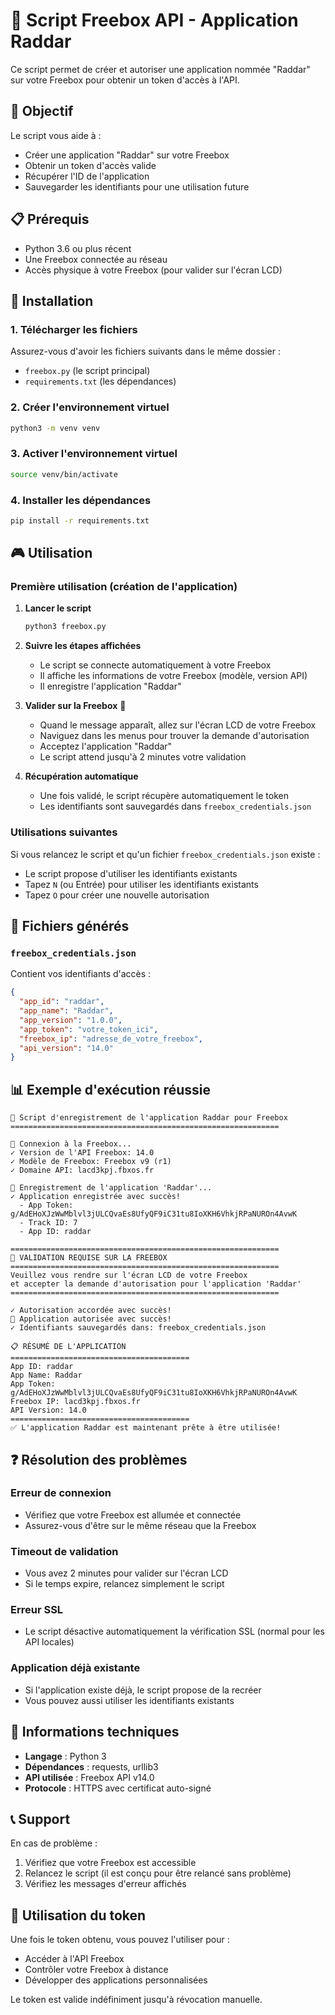 # 📡 Script Freebox API - Application Raddar

Ce script permet de créer et autoriser une application nommée "Raddar" sur votre Freebox pour obtenir un token d'accès à l'API.

## 🎯 Objectif

Le script vous aide à :
- Créer une application "Raddar" sur votre Freebox
- Obtenir un token d'accès valide
- Récupérer l'ID de l'application
- Sauvegarder les identifiants pour une utilisation future

## 📋 Prérequis

- Python 3.6 ou plus récent
- Une Freebox connectée au réseau
- Accès physique à votre Freebox (pour valider sur l'écran LCD)

## 🚀 Installation

### 1. Télécharger les fichiers
Assurez-vous d'avoir les fichiers suivants dans le même dossier :
- `freebox.py` (le script principal)
- `requirements.txt` (les dépendances)

### 2. Créer l'environnement virtuel
```bash
python3 -m venv venv
```

### 3. Activer l'environnement virtuel
```bash
source venv/bin/activate
```

### 4. Installer les dépendances
```bash
pip install -r requirements.txt
```

## 🎮 Utilisation

### Première utilisation (création de l'application)

1. **Lancer le script**
   ```bash
   python3 freebox.py
   ```

2. **Suivre les étapes affichées**
   - Le script se connecte automatiquement à votre Freebox
   - Il affiche les informations de votre Freebox (modèle, version API)
   - Il enregistre l'application "Raddar"

3. **Valider sur la Freebox** 🔔
   - Quand le message apparaît, allez sur l'écran LCD de votre Freebox
   - Naviguez dans les menus pour trouver la demande d'autorisation
   - Acceptez l'application "Raddar"
   - Le script attend jusqu'à 2 minutes votre validation

4. **Récupération automatique**
   - Une fois validé, le script récupère automatiquement le token
   - Les identifiants sont sauvegardés dans `freebox_credentials.json`

### Utilisations suivantes

Si vous relancez le script et qu'un fichier `freebox_credentials.json` existe :
- Le script propose d'utiliser les identifiants existants
- Tapez `N` (ou Entrée) pour utiliser les identifiants existants
- Tapez `O` pour créer une nouvelle autorisation

## 📁 Fichiers générés

### `freebox_credentials.json`
Contient vos identifiants d'accès :
```json
{
  "app_id": "raddar",
  "app_name": "Raddar",
  "app_version": "1.0.0",
  "app_token": "votre_token_ici",
  "freebox_ip": "adresse_de_votre_freebox",
  "api_version": "14.0"
}
```

## 📊 Exemple d'exécution réussie

```
🚀 Script d'enregistrement de l'application Raddar pour Freebox
============================================================

📡 Connexion à la Freebox...
✓ Version de l'API Freebox: 14.0
✓ Modèle de Freebox: Freebox v9 (r1)
✓ Domaine API: lacd3kpj.fbxos.fr

📝 Enregistrement de l'application 'Raddar'...
✓ Application enregistrée avec succès!
  - App Token: g/AdEHoXJzWwMblvl3jULCQvaEs8UfyQF9iC31tu8IoXKH6VhkjRPaNUROn4AvwK
  - Track ID: 7
  - App ID: raddar

============================================================
🔔 VALIDATION REQUISE SUR LA FREEBOX
============================================================
Veuillez vous rendre sur l'écran LCD de votre Freebox
et accepter la demande d'autorisation pour l'application 'Raddar'
============================================================

✓ Autorisation accordée avec succès!
🎉 Application autorisée avec succès!
✓ Identifiants sauvegardés dans: freebox_credentials.json

📋 RÉSUMÉ DE L'APPLICATION
========================================
App ID: raddar
App Name: Raddar
App Token: g/AdEHoXJzWwMblvl3jULCQvaEs8UfyQF9iC31tu8IoXKH6VhkjRPaNUROn4AvwK
Freebox IP: lacd3kpj.fbxos.fr
API Version: 14.0
========================================
✅ L'application Raddar est maintenant prête à être utilisée!
```

## ❓ Résolution des problèmes

### Erreur de connexion
- Vérifiez que votre Freebox est allumée et connectée
- Assurez-vous d'être sur le même réseau que la Freebox

### Timeout de validation
- Vous avez 2 minutes pour valider sur l'écran LCD
- Si le temps expire, relancez simplement le script

### Erreur SSL
- Le script désactive automatiquement la vérification SSL (normal pour les API locales)

### Application déjà existante
- Si l'application existe déjà, le script propose de la recréer
- Vous pouvez aussi utiliser les identifiants existants

## 🔧 Informations techniques

- **Langage** : Python 3
- **Dépendances** : requests, urllib3
- **API utilisée** : Freebox API v14.0
- **Protocole** : HTTPS avec certificat auto-signé

## 📞 Support

En cas de problème :
1. Vérifiez que votre Freebox est accessible
2. Relancez le script (il est conçu pour être relancé sans problème)
3. Vérifiez les messages d'erreur affichés

## 🎉 Utilisation du token

Une fois le token obtenu, vous pouvez l'utiliser pour :
- Accéder à l'API Freebox
- Contrôler votre Freebox à distance
- Développer des applications personnalisées

Le token est valide indéfiniment jusqu'à révocation manuelle.